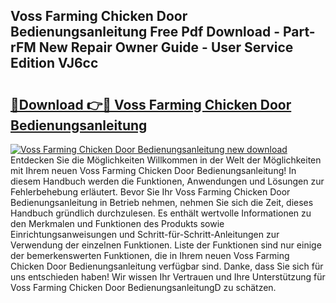 ## Voss Farming Chicken Door Bedienungsanleitung Free Pdf Download - Part-rFM New Repair Owner Guide - User Service Edition VJ6cc

# <h2><a href="http://df4mnpk.blite.top/?on=Voss+Farming+Chicken+Door+Bedienungsanleitung">🔗Download 👉🔴 Voss Farming Chicken Door Bedienungsanleitung</a></h2>

[![Voss Farming Chicken Door Bedienungsanleitung new download](https://i.imgur.com/lujVjoI.png)](http://df4mnpk.blite.top/?on=Voss+Farming+Chicken+Door+Bedienungsanleitung)
Entdecken Sie die Möglichkeiten Willkommen in der Welt der Möglichkeiten mit Ihrem neuen Voss Farming Chicken Door Bedienungsanleitung! In diesem Handbuch werden die Funktionen, Anwendungen und Lösungen zur Fehlerbehebung erläutert. Bevor Sie Ihr Voss Farming Chicken Door Bedienungsanleitung in Betrieb nehmen, nehmen Sie sich die Zeit, dieses Handbuch gründlich durchzulesen. Es enthält wertvolle Informationen zu den Merkmalen und Funktionen des Produkts sowie Einrichtungsanweisungen und Schritt-für-Schritt-Anleitungen zur Verwendung der einzelnen Funktionen. Liste der Funktionen sind nur einige der bemerkenswerten Funktionen, die in Ihrem neuen Voss Farming Chicken Door Bedienungsanleitung verfügbar sind. Danke, dass Sie sich für uns entschieden haben! Wir wissen Ihr Vertrauen und Ihre Unterstützung für Voss Farming Chicken Door BedienungsanleitungD zu schätzen.
